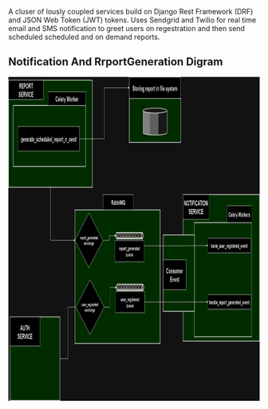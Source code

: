 A cluser of lously coupled services build on Django Rest Framework (DRF) and JSON Web Token (JWT) tokens.
Uses Sendgrid and Twilio for real time email and SMS notification to greet users on regestration and then
send scheduled scheduled and on demand reports.


<!-- ABOUT THE PROJECT -->
## Notification And RrportGeneration Digram

<a href="https://github.com/argho1/User_Monitor/blob/main/c.png">
  <img src="Notification_N_RrportGeneration_Digram.png" alt="Notification_N_RrportGeneration_Digram" width="1300" height="650">
</a>
